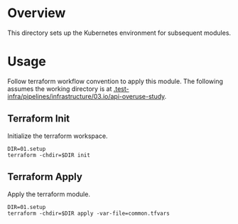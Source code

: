 <!--
    Licensed to the Apache Software Foundation (ASF) under one
    or more contributor license agreements.  See the NOTICE file
    distributed with this work for additional information
    regarding copyright ownership.  The ASF licenses this file
    to you under the Apache License, Version 2.0 (the
    "License"); you may not use this file except in compliance
    with the License.  You may obtain a copy of the License at

      http://www.apache.org/licenses/LICENSE-2.0

    Unless required by applicable law or agreed to in writing,
    software distributed under the License is distributed on an
    "AS IS" BASIS, WITHOUT WARRANTIES OR CONDITIONS OF ANY
    KIND, either express or implied.  See the License for the
    specific language governing permissions and limitations
    under the License.
-->

# Overview

This directory sets up the Kubernetes environment for subsequent modules.

# Usage

Follow terraform workflow convention to apply this module.
The following assumes the working directory is at
[.test-infra/pipelines/infrastructure/03.io/api-overuse-study](..).

## Terraform Init

Initialize the terraform workspace.

```
DIR=01.setup
terraform -chdir=$DIR init
```

## Terraform Apply

Apply the terraform module.

```
DIR=01.setup
terraform -chdir=$DIR apply -var-file=common.tfvars
```
